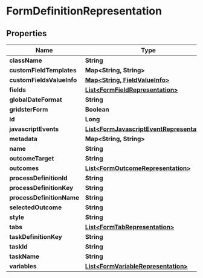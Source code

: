 # FormDefinitionRepresentation

## Properties
Name | Type | Description | Notes
------------ | ------------- | ------------- | -------------
**className** | **String** |  |  [optional]
**customFieldTemplates** | **Map&lt;String, String&gt;** |  |  [optional]
**customFieldsValueInfo** | [**Map&lt;String, FieldValueInfo&gt;**](FieldValueInfo.md) |  |  [optional]
**fields** | [**List&lt;FormFieldRepresentation&gt;**](FormFieldRepresentation.md) |  |  [optional]
**globalDateFormat** | **String** |  |  [optional]
**gridsterForm** | **Boolean** |  |  [optional]
**id** | **Long** |  |  [optional]
**javascriptEvents** | [**List&lt;FormJavascriptEventRepresentation&gt;**](FormJavascriptEventRepresentation.md) |  |  [optional]
**metadata** | **Map&lt;String, String&gt;** |  |  [optional]
**name** | **String** |  |  [optional]
**outcomeTarget** | **String** |  |  [optional]
**outcomes** | [**List&lt;FormOutcomeRepresentation&gt;**](FormOutcomeRepresentation.md) |  |  [optional]
**processDefinitionId** | **String** |  |  [optional]
**processDefinitionKey** | **String** |  |  [optional]
**processDefinitionName** | **String** |  |  [optional]
**selectedOutcome** | **String** |  |  [optional]
**style** | **String** |  |  [optional]
**tabs** | [**List&lt;FormTabRepresentation&gt;**](FormTabRepresentation.md) |  |  [optional]
**taskDefinitionKey** | **String** |  |  [optional]
**taskId** | **String** |  |  [optional]
**taskName** | **String** |  |  [optional]
**variables** | [**List&lt;FormVariableRepresentation&gt;**](FormVariableRepresentation.md) |  |  [optional]
